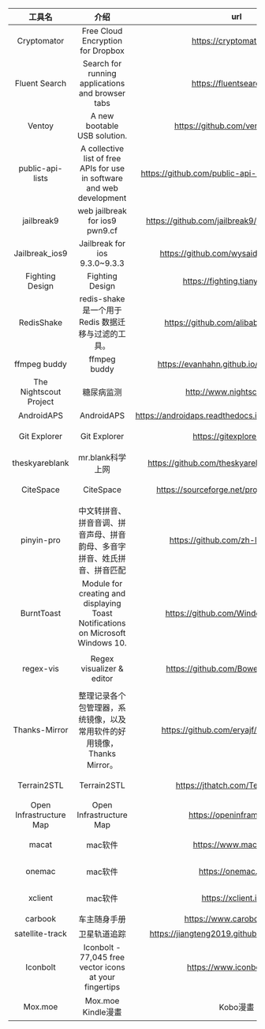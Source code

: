 |         工具名          |                                      介绍                                       |                          url                           |           标签           |
|:-----------------------:|:-------------------------------------------------------------------------------:|:------------------------------------------------------:|:------------------------:|
|       Cryptomator       |                        Free Cloud Encryption for Dropbox                        |                https://cryptomator.org/                |          加密;           |
|      Fluent Search      |                Search for running applications and browser tabs                 |               https://fluentsearch.net/                |          搜索;           |
|         Ventoy          |                          A new bootable USB solution.                           |            https://github.com/ventoy/Ventoy            |       USB;U盘启动;       |
|    public-api-lists     |     A collective list of free APIs for use in software and web development      |  https://github.com/public-api-lists/public-api-lists  |         公共API;         |
|       jailbreak9        |                         web jailbreak for ios9 pwn9.cf                          |   https://github.com/jailbreak9/jailbreak9.github.io   |         IOS越狱;         |
|     Jailbreak_ios9      |                          Jailbreak for ios 9.3.0~9.3.3                          |        https://github.com/wysaid/Jailbreak_ios9        |         IOS越狱;         |
|     Fighting Design     |                                 Fighting Design                                 |             https://fighting.tianyuhao.cn/             |         UI设计;          |
|       RedisShake        |               redis-shake 是一个用于 Redis 数据迁移与过滤的工具。               |         https://github.com/alibaba/RedisShake          | redis;数据迁移;数据过滤; |
|      ffmpeg buddy       |                                  ffmpeg buddy                                   |        https://evanhahn.github.io/ffmpeg-buddy/        |         ffmpeg;          |
| The Nightscout Project  |                                   糖尿病监测                                    |              http://www.nightscout.info/               |       糖尿病监测;        |
|       AndroidAPS        |                                   AndroidAPS                                    | https://androidaps.readthedocs.io/en/latest/index.html |         糖尿病;          |
|      Git Explorer       |                                  Git Explorer                                   |                https://gitexplorer.com/                |       git;命令行;        |
|     theskyareblank      |                                mr.blank科学上网                                 |      https://github.com/theskyareblank/URL-Update      |        科学上网;         |
|        CiteSpace        |                                    CiteSpace                                    |      https://sourceforge.net/projects/citespace/       |        文献综述;         |
|       pinyin-pro        |    中文转拼音、拼音音调、拼音声母、拼音韵母、多音字拼音、姓氏拼音、拼音匹配     |          https://github.com/zh-lx/pinyin-pro           |        汉字拼音;         |
|       BurntToast        | Module for creating and displaying Toast Notifications on Microsoft Windows 10. |          https://github.com/Windos/BurntToast          |          toast;          |
|        regex-vis        |                            Regex visualizer & editor                            |          https://github.com/Bowen7/regex-vis           |    可视化;正则表达式;    |
|      Thanks-Mirror      |     整理记录各个包管理器，系统镜像，以及常用软件的好用镜像，Thanks Mirror。     |        https://github.com/eryajf/Thanks-Mirror         |        仓库镜像;         |
|       Terrain2STL       |                                   Terrain2STL                                   |            https://jthatch.com/Terrain2STL/            |        地图模型;         |
| Open Infrastructure Map |                             Open Infrastructure Map                             |               https://openinframap.org/                |          地图;           |
|          macat          |                                     mac软件                                     |                 https://www.macat.vip/                 |        mac;软件;         |
|         onemac          |                                     mac软件                                     |                  https://onemac.app/                   |        mac;软件;         |
|         xclient         |                                     mac软件                                     |                 https://xclient.info/                  |        mac;软件;         |
|         carbook         |                                  车主随身手册                                   |               https://www.carobook.com/                |          汽车;           |
|satellite-track| 卫星轨道追踪 | https://jiangteng2019.github.io/satellite-track/ | 卫星; |
|Iconbolt| Iconbolt - 77,045 free vector icons at your fingertips | https://www.iconbolt.com/ | 图标; |
|Mox.moe| Mox.moe Kindle漫畫|Kobo漫畫|epub漫畫 | http://www.m.volmoe.com/ | 漫画; 资源;|
